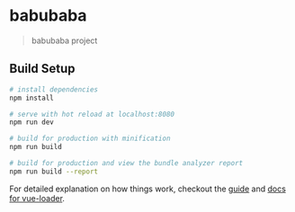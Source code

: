 # babubaba

> babubaba project

## Build Setup

``` bash
# install dependencies
npm install

# serve with hot reload at localhost:8080
npm run dev

# build for production with minification
npm run build

# build for production and view the bundle analyzer report
npm run build --report
```

For detailed explanation on how things work, checkout the [guide](http://vuejs-templates.github.io/webpack/) and [docs for vue-loader](http://vuejs.github.io/vue-loader).
